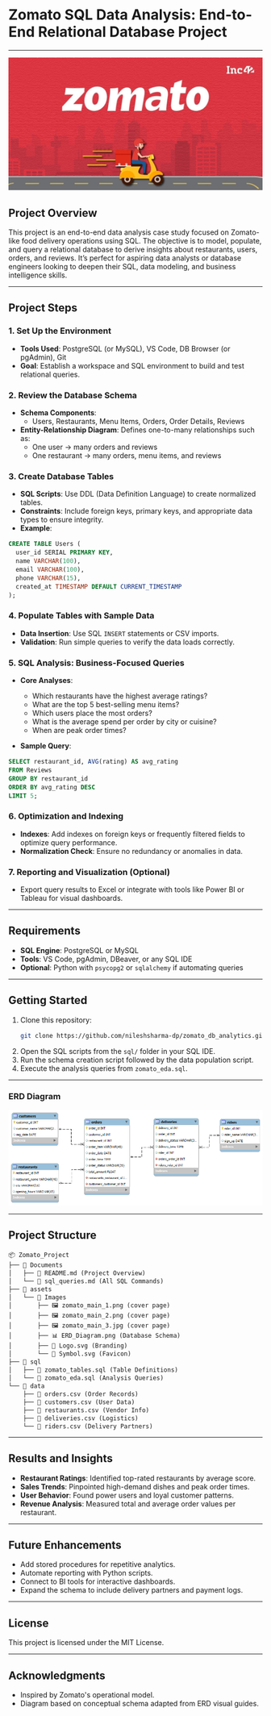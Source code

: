 # Zomato SQL Data Analysis: End-to-End Relational Database Project
---


![](https://github.com/nileshsharma-dp/zomato_db_analytics/blob/main/Images/zomato_main_3.jpg)


## Project Overview
This project is an end-to-end data analysis case study focused on Zomato-like food delivery operations using SQL. The objective is to model, populate, and query a relational database to derive insights about restaurants, users, orders, and reviews. It’s perfect for aspiring data analysts or database engineers looking to deepen their SQL, data modeling, and business intelligence skills.

---

## Project Steps

### 1. Set Up the Environment
- **Tools Used**: PostgreSQL (or MySQL), VS Code, DB Browser (or pgAdmin), Git
- **Goal**: Establish a workspace and SQL environment to build and test relational queries.

### 2. Review the Database Schema
- **Schema Components**:
  - Users, Restaurants, Menu Items, Orders, Order Details, Reviews
- **Entity-Relationship Diagram**: Defines one-to-many relationships such as:
  - One user → many orders and reviews
  - One restaurant → many orders, menu items, and reviews

### 3. Create Database Tables
- **SQL Scripts**: Use DDL (Data Definition Language) to create normalized tables.
- **Constraints**: Include foreign keys, primary keys, and appropriate data types to ensure integrity.
- **Example**:
```sql
CREATE TABLE Users (
  user_id SERIAL PRIMARY KEY,
  name VARCHAR(100),
  email VARCHAR(100),
  phone VARCHAR(15),
  created_at TIMESTAMP DEFAULT CURRENT_TIMESTAMP
);
```

### 4. Populate Tables with Sample Data
- **Data Insertion**: Use SQL `INSERT` statements or CSV imports.
- **Validation**: Run simple queries to verify the data loads correctly.

### 5. SQL Analysis: Business-Focused Queries
- **Core Analyses**:
  - Which restaurants have the highest average ratings?
  - What are the top 5 best-selling menu items?
  - Which users place the most orders?
  - What is the average spend per order by city or cuisine?
  - When are peak order times?

- **Sample Query**:
```sql
SELECT restaurant_id, AVG(rating) AS avg_rating
FROM Reviews
GROUP BY restaurant_id
ORDER BY avg_rating DESC
LIMIT 5;
```

### 6. Optimization and Indexing
- **Indexes**: Add indexes on foreign keys or frequently filtered fields to optimize query performance.
- **Normalization Check**: Ensure no redundancy or anomalies in data.

### 7. Reporting and Visualization (Optional)
- Export query results to Excel or integrate with tools like Power BI or Tableau for visual dashboards.

---

## Requirements

- **SQL Engine**: PostgreSQL or MySQL
- **Tools**: VS Code, pgAdmin, DBeaver, or any SQL IDE
- **Optional**: Python with `psycopg2` or `sqlalchemy` if automating queries

---

## Getting Started

1. Clone this repository:
   ```bash
   git clone https://github.com/nileshsharma-dp/zomato_db_analytics.git

   ```
2. Open the SQL scripts from the `sql/` folder in your SQL IDE.
3. Run the schema creation script followed by the data population script.
4. Execute the analysis queries from `zomato_eda.sql`.

---

### ERD Diagram

![ERD Diagram](https://github.com/nileshsharma-dp/zomato_db_analytics/blob/main/Images/ERD_Diagram.png)

---
## Project Structure

```plaintext
📦 Zomato_Project
├── 📂 Documents
│   ├── 📘 README.md (Project Overview)
│   └── 📒 sql_queries.md (All SQL Commands)
├── 📂 assets
│   └── 📂 Images
│       ├── 🖼️ zomato_main_1.png (cover page)
│       ├── 🖼️ zomato_main_2.png (cover page)
│       ├── 🖼️ zomato_main_3.jpg (cover page)
│       ├── 📊 ERD_Diagram.png (Database Schema)
│       ├── 🔷 Logo.svg (Branding)
│       └── 🔶 Symbol.svg (Favicon)
├── 📂 sql
│   ├── 📝 zomato_tables.sql (Table Definitions)
│   └── 📝 zomato_eda.sql (Analysis Queries)
└── 📂 data
    ├── 📄 orders.csv (Order Records)
    ├── 📄 customers.csv (User Data)
    ├── 📄 restaurants.csv (Vendor Info)
    ├── 📄 deliveries.csv (Logistics)
    └── 📄 riders.csv (Delivery Partners)
```

---

## Results and Insights

- **Restaurant Ratings**: Identified top-rated restaurants by average score.
- **Sales Trends**: Pinpointed high-demand dishes and peak order times.
- **User Behavior**: Found power users and loyal customer patterns.
- **Revenue Analysis**: Measured total and average order values per restaurant.

---

## Future Enhancements

- Add stored procedures for repetitive analytics.
- Automate reporting with Python scripts.
- Connect to BI tools for interactive dashboards.
- Expand the schema to include delivery partners and payment logs.

---

## License

This project is licensed under the MIT License.

---

## Acknowledgments

- Inspired by Zomato's operational model.
- Diagram based on conceptual schema adapted from ERD visual guides.
